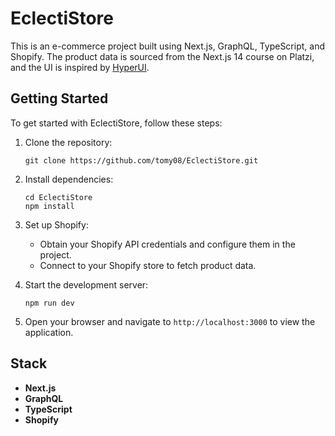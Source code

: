 # EclectiStore

This is an e-commerce project built using Next.js, GraphQL, TypeScript, and Shopify. The product data is sourced from the Next.js 14 course on Platzi, and the UI is inspired by [HyperUI](https://www.hyperui.dev/).

## Getting Started

To get started with EclectiStore, follow these steps:

1. Clone the repository:

   ```
   git clone https://github.com/tomy08/EclectiStore.git
   ```

2. Install dependencies:

   ```
   cd EclectiStore
   npm install
   ```

3. Set up Shopify:

   - Obtain your Shopify API credentials and configure them in the project.
   - Connect to your Shopify store to fetch product data.

4. Start the development server:

   ```
   npm run dev
   ```

5. Open your browser and navigate to `http://localhost:3000` to view the application.

## Stack

- **Next.js**
- **GraphQL**
- **TypeScript**
- **Shopify**
